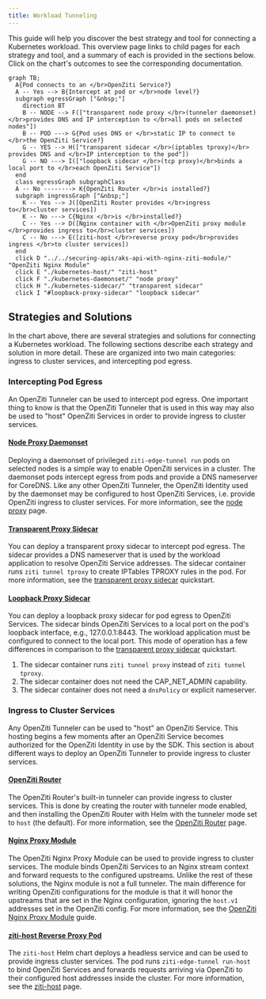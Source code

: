 ```yaml
---
title: Workload Tunneling
---
```


This guide will help you discover the best strategy and tool for connecting a Kubernetes workload. This overview page links to child pages for each strategy and tool, and a summary of each is provided in the sections below. Click on the chart's outcomes to see the corresponding documentation.

```mermaid
graph TB; 
  A{Pod connects to an </br>OpenZiti Service?}
  A -- Yes --> B{Intercept at pod or </br>node level?}
  subgraph egressGraph ["&nbsp;"]
    direction BT
    B -- NODE --> F(["transparent node proxy </br>(tunneler daemonset) </br>provides DNS and IP interception to </br>all pods on selected nodes"])
    B -- POD ---> G{Pod uses DNS or </br>static IP to connect to </br>the OpenZiti Service?}
    G -- YES --> H(["transparent sidecar </br>(iptables tproxy)</br> provides DNS and </br>IP interception to the pod"])
    G -- NO ---> I(["loopback sidecar </br>(tcp proxy)</br>binds a local port to </br>each OpenZiti Service"])
  end
  class egressGraph subgraphClass
  A -- No --------> K{OpenZiti Router </br>is installed?}
  subgraph ingressGraph ["&nbsp;"]
    K -- Yes --> J([OpenZiti Router provides </br>ingress to</br>cluster services])
    K -- No ---> C{Nginx </br>is </br>installed?}
    C -- Yes --> D([Nginx container with </br>OpenZiti proxy module </br>provides ingress to</br>cluster services])
    C -- No ---> E([ziti-host </br>reverse proxy pod</br>provides ingress </br>to cluster services])
  end
  click D "../../securing-apis/aks-api-with-nginx-ziti-module/" "OpenZiti Nginx Module"
  click E "./kubernetes-host/" "ziti-host"
  click F "./kubernetes-daemonset/" "node proxy"
  click H "./kubernetes-sidecar/" "transparent sidecar"
  click I "#loopback-proxy-sidecar" "loopback sidecar"
```

## Strategies and Solutions

In the chart above, there are several strategies and solutions for connecting a Kubernetes workload. The following sections describe each strategy and solution in more detail. These are organized into two main categories: ingress to cluster services, and intercepting pod egress.

### Intercepting Pod Egress

An OpenZiti Tunneler can be used to intercept pod egress. One important thing to know is that the OpenZiti Tunneler that is used in this way may also be used to "host" OpenZiti Services in order to provide ingress to cluster services.

#### [Node Proxy Daemonset](./kubernetes-daemonset.md)

Deploying a daemonset of privileged `ziti-edge-tunnel run` pods on selected nodes is a simple way to enable OpenZiti services in a cluster. The daemonset pods intercept egress from pods and provide a DNS nameserver for CoreDNS. Like any other OpenZiti Tunneler, the OpenZiti Identity used by the daemonset may be configured to host OpenZiti Services, i.e. provide OpenZiti ingress to cluster services. For more information, see the [node proxy](./kubernetes-daemonset.md) page.

#### [Transparent Proxy Sidecar](./kubernetes-sidecar.md)

You can deploy a transparent proxy sidecar to intercept pod egress. The sidecar provides a DNS nameserver that is used by the workload application to resolve OpenZiti Service addresses. The sidecar container runs `ziti tunnel tproxy` to create IPTables TPROXY rules in the pod. For more information, see the [transparent proxy sidecar](./kubernetes-sidecar.md) quickstart.

#### [Loopback Proxy Sidecar](./kubernetes-sidecar.md)

You can deploy a loopback proxy sidecar for pod egress to OpenZiti Services. The sidecar binds OpenZiti Services to a local port on the pod's loopback interface, e.g., 127.0.0.1:8443. The workload application must be configured to connect to the local port. This mode of operation has a few differences in comparison to the [transparent proxy sidecar](./kubernetes-sidecar.md) quickstart.

1. The sidecar container runs `ziti tunnel proxy` instead of `ziti tunnel tproxy`.
2. The sidecar container does not need the CAP_NET_ADMIN capability.
3. The sidecar container does not need a `dnsPolicy` or explicit nameserver.

### Ingress to Cluster Services

Any OpenZiti Tunneler can be used to "host" an OpenZiti Service. This hosting begins a few moments after an OpenZiti Service becomes authorized for the OpenZiti Identity in use by the SDK. This section is about different ways to deploy an OpenZiti Tunneler to provide ingress to cluster services.

#### [OpenZiti Router](/guides/kubernetes/hosting/kubernetes-router.mdx)

The OpenZiti Router's built-in tunneler can provide ingress to cluster services. This is done by creating the router with tunneler mode enabled, and then installing the OpenZiti Router with Helm with the tunneler mode set to `host` (the default). For more information, see the [OpenZiti Router](/guides/kubernetes/hosting/kubernetes-router.mdx) page.

#### [Nginx Proxy Module](/guides/securing-apis/aks-api-with-nginx-ziti-module.md)

The OpenZiti Nginx Proxy Module can be used to provide ingress to cluster services. The module binds OpenZiti Services to an Nginx stream context and forward requests to the configured upstreams. Unlike the rest of these solutions, the Nginx module is not a full tunneler. The main difference for writing OpenZiti configurations for the module is that it will honor the upstreams that are set in the Nginx configuration, ignoring the `host.v1` addresses set in the OpenZiti config. For more information, see the [OpenZiti Nginx Proxy Module](/guides/securing-apis/aks-api-with-nginx-ziti-module.md) guide.

#### [ziti-host Reverse Proxy Pod](./kubernetes-host.mdx)

The `ziti-host` Helm chart deploys a headless service and can be used to provide ingress cluster services. The pod runs `ziti-edge-tunnel run-host` to bind OpenZiti Services and forwards requests arriving via OpenZiti to their configured host addresses inside the cluster. For more information, see the [ziti-host](./kubernetes-host.mdx) page.
